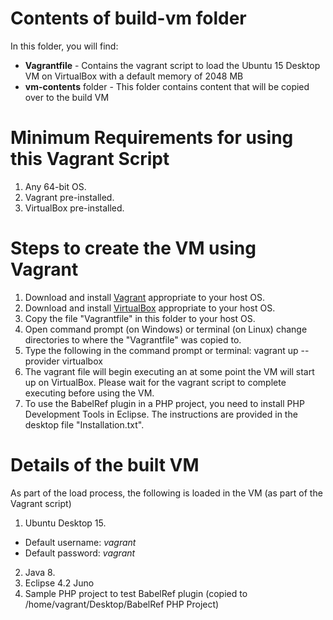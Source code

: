 # Contents of build-vm folder

In this folder, you will find:

* **Vagrantfile** - Contains the vagrant script to load the Ubuntu 15 Desktop VM on VirtualBox with a default memory of 2048 MB
* **vm-contents** folder - This folder contains content that will be copied over to the build VM

# Minimum Requirements for using this Vagrant Script
1. Any 64-bit OS.
2. Vagrant pre-installed.
3. VirtualBox pre-installed.

# Steps to create the VM using Vagrant

1. Download and install [Vagrant](https://www.vagrantup.com/downloads.html) appropriate to your host OS.
2. Download and install [VirtualBox](https://www.virtualbox.org/wiki/Downloads) appropriate to your host OS.
3. Copy the file "Vagrantfile" in this folder to your host OS.
4. Open command prompt (on Windows) or terminal (on Linux) change directories to where the "Vagrantfile" was copied to.
5. Type the following in the command prompt or terminal: vagrant up --provider virtualbox
6. The vagrant file will begin executing an at some point the VM will start up on VirtualBox. 
Please wait for the vagrant script to complete executing before using the VM.
7. To use the BabelRef plugin in a PHP project, you need to install PHP Development Tools in Eclipse. 
The instructions are provided in the desktop file "Installation.txt".

# Details of the built VM

As part of the load process, the following is loaded in the VM (as part of the Vagrant script)

1. Ubuntu Desktop 15.
  * Default username: *vagrant*
  * Default password: *vagrant*
2. Java 8.
3. Eclipse 4.2 Juno
4. Sample PHP project to test BabelRef plugin (copied to /home/vagrant/Desktop/BabelRef PHP Project)